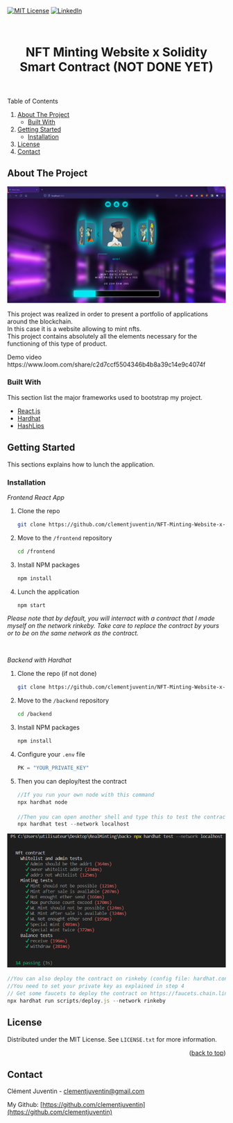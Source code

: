 <div id="top"></div>
<!--
*** Thanks for checking out the Best-README-Template. If you have a suggestion
*** that would make this better, please fork the repo and create a pull request
*** or simply open an issue with the tag "enhancement".
*** Don't forget to give the project a star!
*** Thanks again! Now go create something AMAZING! :D
-->


<!-- PROJECT SHIELDS -->
<!--
*** I'm using markdown "reference style" links for readability.
*** Reference links are enclosed in brackets [ ] instead of parentheses ( ).
*** See the bottom of this document for the declaration of the reference variables
*** for contributors-url, forks-url, etc. This is an optional, concise syntax you may use.
*** https://www.markdownguide.org/basic-syntax/#reference-style-links
-->
[![MIT License][license-shield]][license-url]
[![LinkedIn][linkedin-shield]][linkedin-url]


<br />
<div align="center">
  <h1> NFT Minting Website x Solidity Smart Contract (NOT DONE YET) </h1>
  <br /><br />
</div>

<!-- TABLE OF CONTENTS -->
<summary>Table of Contents</summary>
  <ol>
    <li>
      <a href="#about-the-project">About The Project</a>
      <ul>
        <li><a href="#built-with">Built With</a></li>
      </ul>
    </li>
    <li>
      <a href="#getting-started">Getting Started</a>
      <ul>
        <li><a href="#installation">Installation</a></li>
      </ul>
    </li>
    <li><a href="#license">License</a></li>
    <li><a href="#contact">Contact</a></li>
  </ol>

<!-- ABOUT THE PROJECT -->
## About The Project

![Product Name Screen Shot](./doc/website.png)

<p> 
  This project was realized in order to present a portfolio of applications around the blockchain. <br /> 
  In this case it is a website allowing to mint nfts. <br />
  This project contains absolutely all the elements necessary for the functioning of this type of product. <br />
</p>

<p> Demo video https://www.loom.com/share/c2d7ccf5504346b4b8a39c14e9c4074f </p>

### Built With

This section list the major frameworks used to bootstrap my project.

* [React.js](https://reactjs.org/)
* [Hardhat](https://hardhat.org/)
* [HashLips](https://github.com/HashLips)

<!-- GETTING STARTED -->
## Getting Started

This sections explains how to lunch the application.

### Installation

_Frontend React App_

1. Clone the repo
   ```sh
   git clone https://github.com/clementjuventin/NFT-Minting-Website-x-Smart-contract.git
   ```
2. Move to the `/frontend` repository
   ```sh
   cd /frontend
   ```
3. Install NPM packages
   ```sh
   npm install
   ```
4. Lunch the application
   ```js
   npm start
   ```
_Please note that by default, you will interract with a contract that I made myself on the network rinkeby. Take care to replace the contract by yours or to be on the same network as the contract._

<br/>

_Backend with Hardhat_

1. Clone the repo (if not done)
   ```sh
   git clone https://github.com/clementjuventin/NFT-Minting-Website-x-Smart-contract.git
   ```
2. Move to the `/backend` repository
   ```sh
   cd /backend
   ```
3. Install NPM packages
   ```sh
   npm install
   ```
4. Configure your `.env` file
   ```js
   PK = "YOUR_PRIVATE_KEY"
   ```
5. Then you can deploy/test the contract
   ```js
   //If you run your own node with this command
   npx hardhat node
   
   //Then you can open another shell and type this to test the contract and obtain the results bellow
   npx hardhat test --network localhost
   ```
  ![Test screenshot](./doc/testing.png)

   ```js
   //You can also deploy the contract on rinkeby (config file: hardhat.config.js) 
   //You need to set your private key as explained in step 4
   // Get some faucets to deploy the contract on https://faucets.chain.link/rinkeby
   npx hardhat run scripts/deploy.js --network rinkeby
   ```

<!-- LICENSE -->
## License

Distributed under the MIT License. See `LICENSE.txt` for more information.

<p align="right">(<a href="#top">back to top</a>)</p>



<!-- CONTACT -->
## Contact

Clément Juventin - clementjuventin@gmail.com

My Github: [https://github.com/clementjuventin](https://github.com/clementjuventin)

<!-- MARKDOWN LINKS & IMAGES -->
[license-shield]: https://img.shields.io/github/license/othneildrew/Best-README-Template.svg?style=for-the-badge
[license-url]: https://github.com/clementjuventin/NFT-Minting-Website-x-Smart-contract/master/LICENSE.txt
[linkedin-shield]: https://img.shields.io/badge/-LinkedIn-black.svg?style=for-the-badge&logo=linkedin&colorB=555
[linkedin-url]: https://www.linkedin.com/in/cl%C3%A9ment-juventin-ab81841a3/
